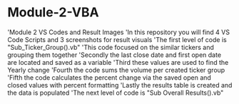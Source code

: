 # Module-2-VBA
'Module 2 VS Codes and Result Images
'In this repository you will find 4 VS Code Scripts and 3 screenshots for result visuals
'The first level of code is "Sub_Ticker_Group().vb" 
  'This code focused on the similar tickers and grouping them together 
    'Secondly the last close date and first open date are located and saved as a variable
    'Third these values are used to find the Yearly change
    'Fourth the code sums the volume per created ticker group 
    'Fifth the code calculates the percent change via the saved open and closed values with percent formatting 
    'Lastly the results table is created and the data is populated
'The next level of code is "Sub Overall Results().vb"

